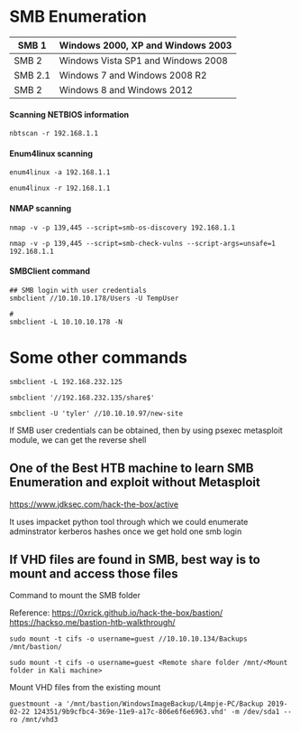 # SMB Enumeration


|  SMB 1 	|  Windows 2000, XP and Windows 2003  	|
|---	    |---	                                  |
| SMB 2  	|  Windows Vista SP1 and Windows 2008 	|
| SMB 2.1 |  Windows 7 and Windows 2008 R2      	|
|  SMB 2 	|   Windows 8 and Windows 2012        	|


#### Scanning NETBIOS information
```
nbtscan -r 192.168.1.1
```
#### Enum4linux scanning
```
enum4linux -a 192.168.1.1

enum4linux -r 192.168.1.1
```
#### NMAP scanning
```
nmap -v -p 139,445 --script=smb-os-discovery 192.168.1.1

nmap -v -p 139,445 --script=smb-check-vulns --script-args=unsafe=1 192.168.1.1
```

#### SMBClient command


```
## SMB login with user credentials
smbclient //10.10.10.178/Users -U TempUser  

# 
smbclient -L 10.10.10.178 -N
```

# Some other commands

```
smbclient -L 192.168.232.125

smbclient '//192.168.232.135/share$'

smbclient -U 'tyler' //10.10.10.97/new-site
```



If SMB user credentials can be obtained, then by using psexec metasploit module, we can get the reverse shell 


## One of the Best HTB machine to learn SMB Enumeration and exploit without Metasploit

https://www.jdksec.com/hack-the-box/active

It uses impacket python tool through which we could enumerate adminstrator kerberos hashes once we get hold one smb login


## If VHD files are found in SMB, best way is to mount and access those files

Command to mount the SMB folder

Reference: https://0xrick.github.io/hack-the-box/bastion/
          https://hackso.me/bastion-htb-walkthrough/

```
sudo mount -t cifs -o username=guest //10.10.10.134/Backups /mnt/bastion/

sudo mount -t cifs -o username=guest <Remote share folder /mnt/<Mount folder in Kali machine>

```

Mount VHD files from the existing mount 

```
guestmount -a '/mnt/bastion/WindowsImageBackup/L4mpje-PC/Backup 2019-02-22 124351/9b9cfbc4-369e-11e9-a17c-806e6f6e6963.vhd' -m /dev/sda1 --ro /mnt/vhd3
```
